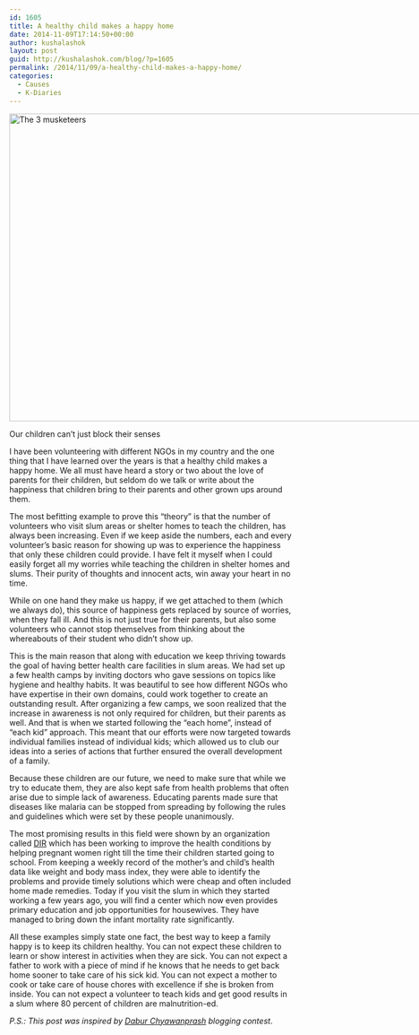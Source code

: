 ```yaml
---
id: 1605
title: A healthy child makes a happy home
date: 2014-11-09T17:14:50+00:00
author: kushalashok
layout: post
guid: http://kushalashok.com/blog/?p=1605
permalink: /2014/11/09/a-healthy-child-makes-a-happy-home/
categories:
  - Causes
  - K-Diaries
---
```

<div id="attachment_1606" style="width: 745px" class="wp-caption aligncenter">
  <a href="http://34.229.211.245/wp-content/uploads/2014/11/3musketeers.jpg"><img class="size-full wp-image-1606" src="http://34.229.211.245/wp-content/uploads/2014/11/3musketeers.jpg" alt="The 3 musketeers" width="735" height="549" srcset="http://blog.kushalashok.com/wp-content/uploads/2014/11/3musketeers.jpg 735w, http://blog.kushalashok.com/wp-content/uploads/2014/11/3musketeers-300x224.jpg 300w" sizes="(max-width: 735px) 100vw, 735px" /></a>
  
  <p class="wp-caption-text">
    Our children can&#8217;t just block their senses
  </p>
</div>

I have been volunteering with different NGOs in my country and the one thing that I have learned over the years is that a healthy child makes a happy home. We all must have heard a story or two about the love of parents for their children, but seldom do we talk or write about the happiness that children bring to their parents and other grown ups around them.

The most befitting example to prove this &#8220;theory&#8221; is that the number of volunteers who visit slum areas or shelter homes to teach the children, has always been increasing. Even if we keep aside the numbers, each and every volunteer&#8217;s basic reason for showing up was to experience the happiness that only these children could provide. I have felt it myself when I could easily forget all my worries while teaching the children in shelter homes and slums. Their purity of thoughts and innocent acts, win away your heart in no time.

While on one hand they make us happy, if we get attached to them (which we always do), this source of happiness gets replaced by source of worries, when they fall ill. And this is not just true for their parents, but also some volunteers who cannot stop themselves from thinking about the whereabouts of their student who didn&#8217;t show up.

This is the main reason that along with education we keep thriving towards the goal of having better health care facilities in slum areas. We had set up a few health camps by inviting doctors who gave sessions on topics like hygiene and healthy habits. It was beautiful to see how different NGOs who have expertise in their own domains, could work together to create an outstanding result. After organizing a few camps, we soon realized that the increase in awareness is not only required for children, but their parents as well. And that is when we started following the &#8220;each home&#8221;, instead of &#8220;each kid&#8221; approach. This meant that our efforts were now targeted towards individual families instead of individual kids; which allowed us to club our ideas into a series of actions that further ensured the overall development of a family.
  
Because these children are our future, we need to make sure that while we try to educate them, they are also kept safe from health problems that often arise due to simple lack of awareness. Educating parents made sure that diseases like malaria can be stopped from spreading by following the rules and guidelines which were set by these people unanimously.

The most promising results in this field were shown by an organization called <a title="DIR website" href="http://www.dir-help.org/" target="_blank">DIR</a> which has been working to improve the health conditions by helping pregnant women right till the time their children started going to school. From keeping a weekly record of the mother&#8217;s and child&#8217;s health data like weight and body mass index, they were able to identify the problems and provide timely solutions which were cheap and often included home made remedies. Today if you visit the slum in which they started working a few years ago, you will find a center which now even provides primary education and job opportunities for housewives. They have managed to bring down the infant mortality rate significantly.

All these examples simply state one fact, the best way to keep a family happy is to keep its children healthy. You can not expect these children to learn or show interest in activities when they are sick. You can not expect a father to work with a piece of mind if he knows that he needs to get back home sooner to take care of his sick kid. You can not expect a mother to cook or take care of house chores with excellence if she is broken from inside. You can not expect a volunteer to teach kids and get good results in a slum where 80 percent of children are malnutrition-ed.

_P.S.: This post was inspired by <a title="Dabar Website" href="https://www.liveveda.com/daburchyawanprash/." target="_blank">Dabur Chyawanprash</a> blogging contest_.